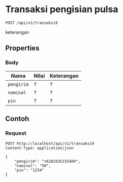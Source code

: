 # Transaksi pengisian pulsa
```http
POST /api/v1/transaksi9
```
keterangan
## Properties
### Body
Nama  | Nilai | Keterangan
--- | --- | ---
<code>pengirim</code> | ? | ?
<code>nominal</code> | ? | ?
<code>pin</code> | ? | ?

## Contoh

### Request
```http
POST http://localhost/api/v1/transaksi9
Content-Type: application/json

{
    "pengirim": "+6281935155404",
    "nominal": "50",
    "pin": "1234"
}
```
